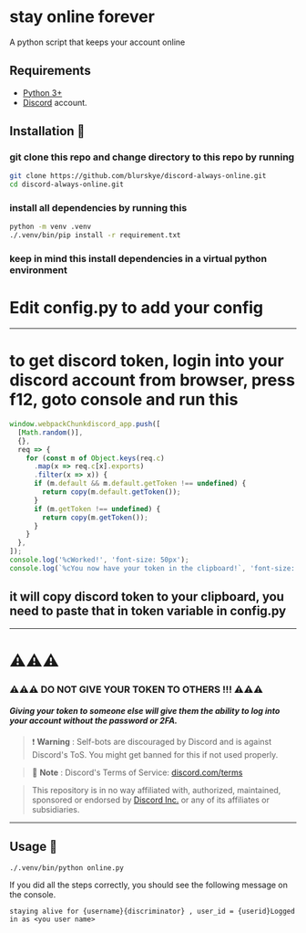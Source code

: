 # stay online forever
A python script that keeps your account online

## Requirements 
- [Python 3+](https://www.python.org/)
- [Discord](https://discord.com/) account. 

## Installation 🐍
### git clone this repo and change directory to this repo by running 

```sh
git clone https://github.com/blurskye/discord-always-online.git
cd discord-always-online.git
```

### install all dependencies by running this
```sh
python -m venv .venv
./.venv/bin/pip install -r requirement.txt
```

### keep in mind this install dependencies in a virtual python environment
# Edit config.py to add your config

---
# to get discord token, login into your discord account from browser, press f12, goto console and run this

```js
window.webpackChunkdiscord_app.push([
  [Math.random()],
  {},
  req => {
    for (const m of Object.keys(req.c)
      .map(x => req.c[x].exports)
      .filter(x => x)) {
      if (m.default && m.default.getToken !== undefined) {
        return copy(m.default.getToken());
      }
      if (m.getToken !== undefined) {
        return copy(m.getToken());
      }
    }
  },
]);
console.log('%cWorked!', 'font-size: 50px');
console.log(`%cYou now have your token in the clipboard!`, 'font-size: 16px');
```
## it will copy discord token to your clipboard, you need to paste that in token variable in config.py

_____________________________________________________________________________________________
# ⚠️⚠️⚠️
### ⚠️⚠️⚠️ DO NOT GIVE YOUR TOKEN TO OTHERS !!! ⚠️⚠️⚠️
#### _Giving your token to someone else will give them the ability to log into your account without the password or 2FA._
> ❗ **Warning**
> : Self-bots are discouraged by Discord and is against Discord's ToS. You might get banned for this if not used properly.

> 📝 **Note**
> : Discord's Terms of Service: [discord.com/terms](https://discord.com/terms)

> This repository is in no way affiliated with, authorized, maintained, sponsored or endorsed by [Discord Inc.](https://discord.com/) or any of its affiliates or subsidiaries.

_____________________________________________________________________________________________
## Usage 🍕
```
./.venv/bin/python online.py
```
If you did all the steps correctly, you should see the following message on the console.

````
staying alive for {username}{discriminator} , user_id = {userid}Logged in as <you user name>
````
